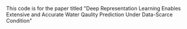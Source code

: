 This code is for the paper titled "Deep Representation Learning Enables Extensive and Accurate Water Qaulity Prediction Under Data-Scarce Condition"
